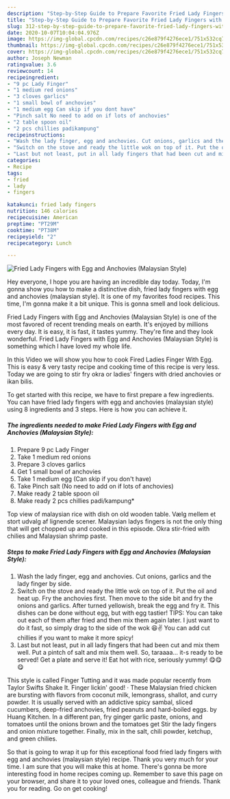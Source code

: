 ```yaml
---
description: "Step-by-Step Guide to Prepare Favorite Fried Lady Fingers with Egg and Anchovies (Malaysian Style)"
title: "Step-by-Step Guide to Prepare Favorite Fried Lady Fingers with Egg and Anchovies (Malaysian Style)"
slug: 312-step-by-step-guide-to-prepare-favorite-fried-lady-fingers-with-egg-and-anchovies-malaysian-style
date: 2020-10-07T10:04:04.976Z
image: https://img-global.cpcdn.com/recipes/c26e879f4276ece1/751x532cq70/fried-lady-fingers-with-egg-and-anchovies-malaysian-style-recipe-main-photo.jpg
thumbnail: https://img-global.cpcdn.com/recipes/c26e879f4276ece1/751x532cq70/fried-lady-fingers-with-egg-and-anchovies-malaysian-style-recipe-main-photo.jpg
cover: https://img-global.cpcdn.com/recipes/c26e879f4276ece1/751x532cq70/fried-lady-fingers-with-egg-and-anchovies-malaysian-style-recipe-main-photo.jpg
author: Joseph Newman
ratingvalue: 3.6
reviewcount: 14
recipeingredient:
- "9 pc Lady Finger"
- "1 medium red onions"
- "3 cloves garlics"
- "1 small bowl of anchovies"
- "1 medium egg Can skip if you dont have"
- "Pinch salt No need to add on if lots of anchovies"
- "2 table spoon oil"
- "2 pcs chillies padikampung"
recipeinstructions:
- "Wash the lady finger, egg and anchovies. Cut onions, garlics and the lady finger by side."
- "Switch on the stove and ready the little wok on top of it. Put the oil and heat up. Fry the anchovies first. Then move to the side bit and fry the onions and garlics. After turned yellowish, break the egg and fry it. This dishes can be done without egg, but with egg tastier! TIPS: You can take out each of them after fried and then mix them again later. I just want to do it fast, so simply drag to the side of the wok 😆✌ You can add cut chillies if you want to make it more spicy!"
- "Last but not least, put in all lady fingers that had been cut and mix them well. Put a pintch of salt and mix them well. So, taraaaa... it-s ready to be served! Get a plate and serve it! Eat hot with rice, seriously yummy! 😋😋😋"
categories:
- Recipe
tags:
- fried
- lady
- fingers

katakunci: fried lady fingers 
nutrition: 146 calories
recipecuisine: American
preptime: "PT29M"
cooktime: "PT38M"
recipeyield: "2"
recipecategory: Lunch

---
```



![Fried Lady Fingers with Egg and Anchovies (Malaysian Style)](https://img-global.cpcdn.com/recipes/c26e879f4276ece1/751x532cq70/fried-lady-fingers-with-egg-and-anchovies-malaysian-style-recipe-main-photo.jpg)

Hey everyone, I hope you are having an incredible day today. Today, I'm gonna show you how to make a distinctive dish, fried lady fingers with egg and anchovies (malaysian style). It is one of my favorites food recipes. This time, I'm gonna make it a bit unique. This is gonna smell and look delicious.

Fried Lady Fingers with Egg and Anchovies (Malaysian Style) is one of the most favored of recent trending meals on earth. It's enjoyed by millions every day. It is easy, it is fast, it tastes yummy. They're fine and they look wonderful. Fried Lady Fingers with Egg and Anchovies (Malaysian Style) is something which I have loved my whole life.

In this Video we will show you how to cook Fired Ladies Finger With Egg. This is easy &amp; very tasty recipe and cooking time of this recipe is very less. Today we are going to stir fry okra or ladies&#39; fingers with dried anchovies or ikan bilis.


To get started with this recipe, we have to first prepare a few ingredients. You can have fried lady fingers with egg and anchovies (malaysian style) using 8 ingredients and 3 steps. Here is how you can achieve it.

<!--inarticleads1-->

##### The ingredients needed to make Fried Lady Fingers with Egg and Anchovies (Malaysian Style):

1. Prepare 9 pc Lady Finger
1. Take 1 medium red onions
1. Prepare 3 cloves garlics
1. Get 1 small bowl of anchovies
1. Take 1 medium egg (Can skip if you don&#39;t have)
1. Take Pinch salt (No need to add on if lots of anchovies)
1. Make ready 2 table spoon oil
1. Make ready 2 pcs chillies padi/kampung*


Top view of malaysian rice with dish on old wooden table. Vælg mellem et stort udvalg af lignende scener. Malaysian ladys fingers is not the only thing that will get chopped up and cooked in this episode. Okra stir-fried with chilies and Malaysian shrimp paste. 

<!--inarticleads2-->

##### Steps to make Fried Lady Fingers with Egg and Anchovies (Malaysian Style):

1. Wash the lady finger, egg and anchovies. Cut onions, garlics and the lady finger by side.
1. Switch on the stove and ready the little wok on top of it. Put the oil and heat up. Fry the anchovies first. Then move to the side bit and fry the onions and garlics. After turned yellowish, break the egg and fry it. This dishes can be done without egg, but with egg tastier! TIPS: You can take out each of them after fried and then mix them again later. I just want to do it fast, so simply drag to the side of the wok 😆✌ You can add cut chillies if you want to make it more spicy!
1. Last but not least, put in all lady fingers that had been cut and mix them well. Put a pintch of salt and mix them well. So, taraaaa... it-s ready to be served! Get a plate and serve it! Eat hot with rice, seriously yummy! 😋😋😋


This style is called Finger Tutting and it was made popular recently from Taylor Swifts Shake It. Finger lickin&#39; good! · These Malaysian fried chicken are bursting with flavors from coconut milk, lemongrass, shallot, and curry powder. It is usually served with an addictive spicy sambal, sliced cucumbers, deep-fried anchovies, fried peanuts and hard-boiled eggs. by Huang Kitchen. In a different pan, fry ginger garlic paste, onions, and tomatoes until the onions brown and the tomatoes get Stir the lady fingers and onion mixture together. Finally, mix in the salt, chili powder, ketchup, and green chilies. 

So that is going to wrap it up for this exceptional food fried lady fingers with egg and anchovies (malaysian style) recipe. Thank you very much for your time. I am sure that you will make this at home. There's gonna be more interesting food in home recipes coming up. Remember to save this page on your browser, and share it to your loved ones, colleague and friends. Thank you for reading. Go on get cooking!
